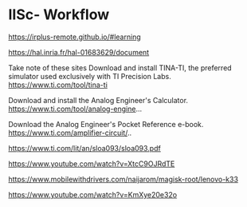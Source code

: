 # IISc- Workflow

https://irplus-remote.github.io/#learning


https://hal.inria.fr/hal-01683629/document

Take note of these sites 
Download and install TINA-TI, the preferred simulator used exclusively with TI Precision Labs.
https://www.ti.com/tool/tina-ti

Download and install the Analog Engineer's Calculator.
https://www.ti.com/tool/analog-engine...

Download the Analog Engineer's Pocket Reference e-book.
https://www.ti.com/amplifier-circuit/..

https://www.ti.com/lit/an/sloa093/sloa093.pdf

https://www.youtube.com/watch?v=XtcC9OJRdTE


https://www.mobilewithdrivers.com/naijarom/magisk-root/lenovo-k33

https://www.youtube.com/watch?v=KmXye20e32o
